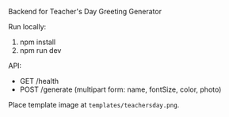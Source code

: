 Backend for Teacher's Day Greeting Generator

Run locally:

1. npm install
2. npm run dev

API:
- GET /health
- POST /generate (multipart form: name, fontSize, color, photo)

Place template image at `templates/teachersday.png`.
